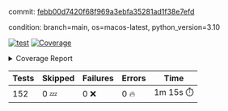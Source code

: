 commit: [febb00d7420f68f969a3ebfa35281ad1f38e7efd](https://github.com/rcmdnk/homebrew-file/tree/febb00d7420f68f969a3ebfa35281ad1f38e7efd)

condition: branch=main, os=macos-latest, python_version=3.10

[![test](https://github.com/rcmdnk/homebrew-file/actions/workflows/test.yml/badge.svg)](https://github.com/rcmdnk/homebrew-file/actions/runs/14796932373)
<a href="https://github.com/rcmdnk/homebrew-file/blob/febb00d7420f68f969a3ebfa35281ad1f38e7efd/README.md"><img alt="Coverage" src="https://img.shields.io/badge/Coverage-0%25-red.svg" /></a><details><summary>Coverage Report </summary><table><tr><th>File</th><th>Stmts</th><th>Miss</th><th>Cover</th><th>Missing</th></tr><tbody><tr><td colspan="5"><b>src/brew_file</b></td></tr><tr><td>&nbsp; &nbsp;<a href="https://github.com/rcmdnk/homebrew-file/blob/febb00d7420f68f969a3ebfa35281ad1f38e7efd/src/brew_file/__init__.py">\_\_init\_\_.py</a></td><td>3</td><td>3</td><td>0%</td><td><a href="https://github.com/rcmdnk/homebrew-file/blob/febb00d7420f68f969a3ebfa35281ad1f38e7efd/src/brew_file/__init__.py#L1-L4">1&ndash;4</a></td></tr><tr><td>&nbsp; &nbsp;<a href="https://github.com/rcmdnk/homebrew-file/blob/febb00d7420f68f969a3ebfa35281ad1f38e7efd/src/brew_file/brew_file.py">brew_file.py</a></td><td>1280</td><td>1280</td><td>0%</td><td><a href="https://github.com/rcmdnk/homebrew-file/blob/febb00d7420f68f969a3ebfa35281ad1f38e7efd/src/brew_file/brew_file.py#L1-L2397">1&ndash;2397</a></td></tr><tr><td>&nbsp; &nbsp;<a href="https://github.com/rcmdnk/homebrew-file/blob/febb00d7420f68f969a3ebfa35281ad1f38e7efd/src/brew_file/brew_helper.py">brew_helper.py</a></td><td>243</td><td>243</td><td>0%</td><td><a href="https://github.com/rcmdnk/homebrew-file/blob/febb00d7420f68f969a3ebfa35281ad1f38e7efd/src/brew_file/brew_helper.py#L1-L413">1&ndash;413</a></td></tr><tr><td>&nbsp; &nbsp;<a href="https://github.com/rcmdnk/homebrew-file/blob/febb00d7420f68f969a3ebfa35281ad1f38e7efd/src/brew_file/brew_info.py">brew_info.py</a></td><td>415</td><td>415</td><td>0%</td><td><a href="https://github.com/rcmdnk/homebrew-file/blob/febb00d7420f68f969a3ebfa35281ad1f38e7efd/src/brew_file/brew_info.py#L1-L628">1&ndash;628</a></td></tr><tr><td>&nbsp; &nbsp;<a href="https://github.com/rcmdnk/homebrew-file/blob/febb00d7420f68f969a3ebfa35281ad1f38e7efd/src/brew_file/info.py">info.py</a></td><td>11</td><td>11</td><td>0%</td><td><a href="https://github.com/rcmdnk/homebrew-file/blob/febb00d7420f68f969a3ebfa35281ad1f38e7efd/src/brew_file/info.py#L1-L17">1&ndash;17</a></td></tr><tr><td>&nbsp; &nbsp;<a href="https://github.com/rcmdnk/homebrew-file/blob/febb00d7420f68f969a3ebfa35281ad1f38e7efd/src/brew_file/main.py">main.py</a></td><td>168</td><td>168</td><td>0%</td><td><a href="https://github.com/rcmdnk/homebrew-file/blob/febb00d7420f68f969a3ebfa35281ad1f38e7efd/src/brew_file/main.py#L1-L681">1&ndash;681</a></td></tr><tr><td>&nbsp; &nbsp;<a href="https://github.com/rcmdnk/homebrew-file/blob/febb00d7420f68f969a3ebfa35281ad1f38e7efd/src/brew_file/utils.py">utils.py</a></td><td>70</td><td>70</td><td>0%</td><td><a href="https://github.com/rcmdnk/homebrew-file/blob/febb00d7420f68f969a3ebfa35281ad1f38e7efd/src/brew_file/utils.py#L1-L134">1&ndash;134</a></td></tr><tr><td><b>TOTAL</b></td><td><b>2190</b></td><td><b>2190</b></td><td><b>0%</b></td><td>&nbsp;</td></tr></tbody></table></details>

| Tests | Skipped | Failures | Errors | Time |
| ----- | ------- | -------- | -------- | ------------------ |
| 152 | 0 :zzz: | 0 :x: | 0 :fire: | 1m 15s :stopwatch: |

